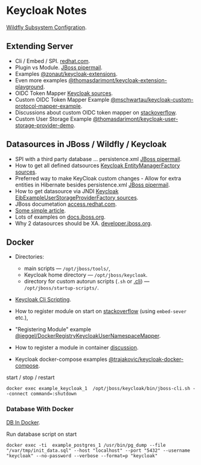 # Keycloak Notes

[Wildfly Subsystem Configration](https://docs.jboss.org/author/display/WFLY8/Subsystem%20configuration.html).

## Extending Server

* Cli / Embed / SPI. [redhat.com](https://access.redhat.com/documentation/en-us/red_hat_single_sign-on/7.2/html/server_installation_and_configuration_guide/manage_subsystem_configuration).
* Plugin vs Module. [JBoss pipermail](https://lists.jboss.org/pipermail/keycloak-user/2017-November/012410.html).
* Examples [@zonaut/keycloak-extensions](https://github.com/zonaut/keycloak-extensions/).
* Even more examples [@thomasdarimont/keycloak-extension-playground](https://github.com/thomasdarimont/keycloak-extension-playground).
* OIDC Token Mapper [Keycloak sources](https://github.com/keycloak/keycloak/blob/master/services/src/main/java/org/keycloak/protocol/oidc/mappers/).
* Custom OIDC Token Mapper Example [@mschwartau/keycloak-custom-protocol-mapper-example](https://github.com/mschwartau/keycloak-custom-protocol-mapper-example).
* Discussions about custom OIDC token mapper on [stackoverflow](https://stackoverflow.com/questions/53089776/keycloak-add-extra-claims-from-database-external-source-with-custom-protocol-m).
* Custom User Storage Example [@thomasdarimont/keycloak-user-storage-provider-demo](https://github.com/thomasdarimont/keycloak-user-storage-provider-demo).

## Datasources in JBoss / Wildfly / Keycloak

* SPI with a third party database ... persistence.xml [JBoss pipermail](https://lists.jboss.org/pipermail/keycloak-user/2018-November/016462.html).
* How to get all defined datsources [Keycloak EntityManagerFactory sources](https://github.com/keycloak/keycloak/blob/master/model/jpa/src/main/java/org/keycloak/connections/jpa/util/JpaUtils.java#L47).
* Preferred way to make KeyCloak custom changes - Allow for extra entities in Hibernate besides persistence.xml [JBoss pipermail](https://lists.jboss.org/pipermail/keycloak-dev/2015-November/005844.html).
* How to get datasource via JNDI [Keycloak EjbExampleUserStorageProviderFactory sources](https://github.com/keycloak/keycloak-quickstarts/blob/latest/user-storage-jpa/src/main/java/org/keycloak/quickstart/storage/user/EjbExampleUserStorageProviderFactory.java).
* JBoss documetation [access.redhat.com](https://access.redhat.com/documentation/en-us/red_hat_jboss_enterprise_application_platform/7.0/html/configuration_guide/datasource_management).
* [Some simplе article](http://www.mastertheboss.com/jboss-server/jboss-datasource/configuring-a-datasource-with-postgresql-and-jboss-wildfly).
* Lots of examples on [docs.jboss.org](https://docs.jboss.org/author/display/AS71/CLI%20Recipes.html#12484671_CLIRecipes-RemoveDefaultDatasourceandDriver).
* Why 2 datasources should be XA. [developer.jboss.org](https://developer.jboss.org/thread/259983).

## Docker

* Directories:
  * main scripts — `/opt/jboss/tools/`,
  * Keycloak home directory — `/opt/jboss/keycloak`.
  * directory for custom autorun scripts (`.sh` or [.cli](https://docs.jboss.org/author/display/WFLY/CLI%20Recipes.html)) — `/opt/jboss/startup-scripts/`.

* [Keycloak Cli Scripting](https://www.keycloak.org/docs/latest/server_installation/#cli-scripting).
* How to register module on start on [stackoverflow](https://stackoverflow.com/questions/58929318/cannot-connect-to-wildfly-in-dockerfile) (using `embed-sever` etc.),
* "Registering Module" example [@ieggel/DockerRegistryKeycloakUserNamespaceMapper](https://github.com/ieggel/DockerRegistryKeycloakUserNamespaceMapper).
* How to register a module in container [discussion](https://keycloak.discourse.group/t/how-to-package-extensions-in-a-docker-image/5542).
* Keycloak docker-compose examples [@trajakovic/keycloak-docker-compose](https://github.com/trajakovic/keycloak-docker-compose).

start / stop / restart

```shell
docker exec example_keycloak_1  /opt/jboss/keycloak/bin/jboss-cli.sh --connect command=:shutdown
```

### Database With Docker

[DB In Docker](http://www.mastertheboss.com/soa-cloud/docker/how-to-manage-a-postgresql-database-with-docker).

Run database script on start

```shell
docker exec -ti  example_postgres_1 /usr/bin/pg_dump --file "/var/tmp/init_data.sql" --host "localhost" --port "5432" --username "keycloak" --no-password --verbose --format=p "keycloak"
```

